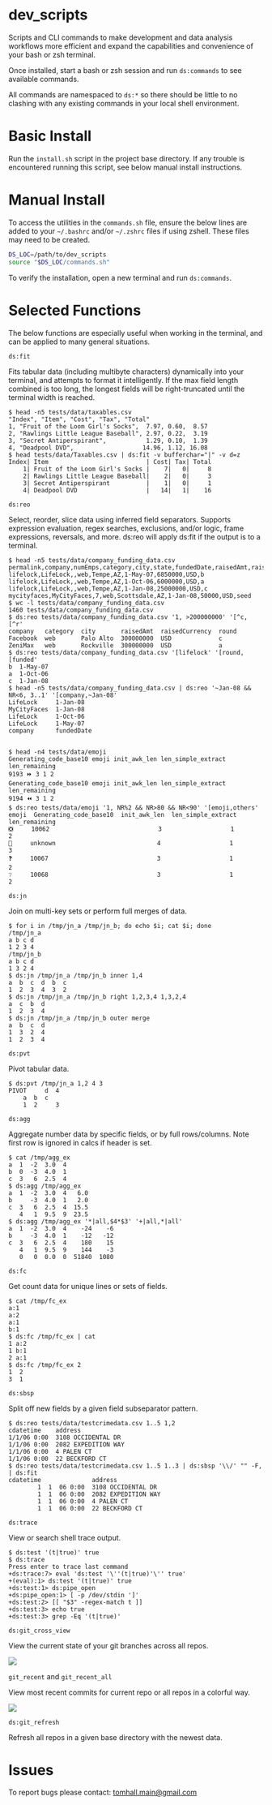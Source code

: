 
# dev_scripts

Scripts and CLI commands to make development and data analysis workflows more efficient and expand the capabilities and convenience of your bash or zsh terminal.

Once installed, start a bash or zsh session and run `ds:commands` to see available commands.

All commands are namespaced to `ds:*` so there should be little to no clashing with any existing commands in your local shell environment.


# Basic Install

Run the `install.sh` script in the project base directory. If any trouble is encountered running this script, see below manual install instructions.


# Manual Install

To access the utilities in the `commands.sh` file, ensure the below lines are added to your `~/.bashrc` and/or `~/.zshrc` files if using zshell. These files may need to be created.

```bash
DS_LOC=/path/to/dev_scripts
source "$DS_LOC/commands.sh"
```

To verify the installation, open a new terminal and run `ds:commands`.


# Selected Functions

The below functions are especially useful when working in the terminal, and can be applied to many general situations.

`ds:fit`

Fits tabular data (including multibyte characters) dynamically into your terminal, and attempts to format it intelligently. If the max field length combined is too long, the longest fields will be right-truncated until the terminal width is reached.

    $ head -n5 tests/data/taxables.csv
    "Index", "Item", "Cost", "Tax", "Total"
    1, "Fruit of the Loom Girl's Socks",  7.97, 0.60,  8.57
    2, "Rawlings Little League Baseball", 2.97, 0.22,  3.19
    3, "Secret Antiperspirant",           1.29, 0.10,  1.39
    4, "Deadpool DVD",                   14.96, 1.12, 16.08
    $ head tests/data/Taxables.csv | ds:fit -v bufferchar="|" -v d=z
    Index| Item                           | Cost| Tax| Total
        1| Fruit of the Loom Girl's Socks |    7|   0|     8
        2| Rawlings Little League Baseball|    2|   0|     3
        3| Secret Antiperspirant          |    1|   0|     1
        4| Deadpool DVD                   |   14|   1|    16

`ds:reo`

Select, reorder, slice data using inferred field separators. Supports expression evaluation, regex searches, exclusions, and/or logic, frame expressions, reversals, and more. ds:reo will apply ds:fit if the output is to a terminal.

    $ head -n5 tests/data/company_funding_data.csv
    permalink,company,numEmps,category,city,state,fundedDate,raisedAmt,raisedCurrency,round
    lifelock,LifeLock,,web,Tempe,AZ,1-May-07,6850000,USD,b
    lifelock,LifeLock,,web,Tempe,AZ,1-Oct-06,6000000,USD,a
    lifelock,LifeLock,,web,Tempe,AZ,1-Jan-08,25000000,USD,c
    mycityfaces,MyCityFaces,7,web,Scottsdale,AZ,1-Jan-08,50000,USD,seed
    $ wc -l tests/data/company_funding_data.csv
    1460 tests/data/company_funding_data.csv
    $ ds:reo tests/data/company_funding_data.csv '1, >200000000' '[^c, [^r'
    company   category  city       raisedAmt  raisedCurrency  round
    Facebook  web       Palo Alto  300000000  USD             c
    ZeniMax   web       Rockville  300000000  USD             a
    $ ds:reo tests/data/company_funding_data.csv '[lifelock' '[round,[funded'
    b  1-May-07
    a  1-Oct-06
    c  1-Jan-08
    $ head -n5 tests/data/company_funding_data.csv | ds:reo '~Jan-08 && NR<6, 3..1' '[company,~Jan-08'
    LifeLock     1-Jan-08
    MyCityFaces  1-Jan-08
    LifeLock     1-Oct-06
    LifeLock     1-May-07
    company      fundedDate


    $ head -n4 tests/data/emoji
    Generating_code_base10 emoji init_awk_len len_simple_extract len_remaining
    9193 ⏩ 3 1 2
    Generating_code_base10 emoji init_awk_len len_simple_extract len_remaining
    9194 ⏪ 3 1 2
    $ ds:reo tests/data/emoji '1, NR%2 && NR>80 && NR<90' '[emoji,others'
    emoji  Generating_code_base10  init_awk_len  len_simple_extract  len_remaining
    ❎     10062                              3                   1              2
    🚧     unknown                            4                   1              3
    ❓     10067                              3                   1              2
    ❔     10068                              3                   1              2


`ds:jn`

Join on multi-key sets or perform full merges of data.

    $ for i in /tmp/jn_a /tmp/jn_b; do echo $i; cat $i; done
    /tmp/jn_a
    a b c d
    1 2 3 4
    /tmp/jn_b
    a b c d
    1 3 2 4
    $ ds:jn /tmp/jn_a /tmp/jn_b inner 1,4
    a  b  c  d  b  c
    1  2  3  4  3  2
    $ ds:jn /tmp/jn_a /tmp/jn_b right 1,2,3,4 1,3,2,4
    a  c  b  d
    1  2  3  4
    $ ds:jn /tmp/jn_a /tmp/jn_b outer merge
    a  b  c  d
    1  3  2  4
    1  2  3  4

`ds:pvt`

Pivot tabular data.

    $ ds:pvt /tmp/jn_a 1,2 4 3
    PIVOT     d  4
        a  b  c
        1  2     3

`ds:agg`

Aggregate number data by specific fields, or by full rows/columns. Note first row is ignored in calcs if header is set.

    $ cat /tmp/agg_ex
    a  1  -2  3.0  4
    b  0  -3  4.0  1
    c  3   6  2.5  4
    $ ds:agg /tmp/agg_ex
    a  1  -2  3.0  4   6.0
    b     -3  4.0  1   2.0
    c  3   6  2.5  4  15.5
       4   1  9.5  9  23.5
    $ ds:agg /tmp/agg_ex '*|all,$4*$3' '+|all,*|all'
    a  1  -2  3.0  4    -24    -6
    b     -3  4.0  1    -12   -12
    c  3   6  2.5  4    180    15
       4   1  9.5  9    144    -3
       0   0  0.0  0  51840  1080

`ds:fc`

Get count data for unique lines or sets of fields.

    $ cat /tmp/fc_ex
    a:1
    a:2
    a:1
    b:1
    $ ds:fc /tmp/fc_ex | cat
    1 a:2
    1 b:1
    2 a:1
    $ ds:fc /tmp/fc_ex 2
    1  2
    3  1

`ds:sbsp`

Split off new fields by a given field subseparator pattern.

    $ ds:reo tests/data/testcrimedata.csv 1..5 1,2
    cdatetime    address
    1/1/06 0:00  3108 OCCIDENTAL DR
    1/1/06 0:00  2082 EXPEDITION WAY
    1/1/06 0:00  4 PALEN CT
    1/1/06 0:00  22 BECKFORD CT
    $ ds:reo tests/data/testcrimedata.csv 1..5 1..3 | ds:sbsp '\\/' "" -F, | ds:fit
    cdatetime              address
            1  1  06 0:00  3108 OCCIDENTAL DR
            1  1  06 0:00  2082 EXPEDITION WAY
            1  1  06 0:00  4 PALEN CT
            1  1  06 0:00  22 BECKFORD CT

`ds:trace`

View or search shell trace output.

    $ ds:test '(t|true)' true
    $ ds:trace
    Press enter to trace last command
    +ds:trace:7> eval 'ds:test '\''(t|true)'\'' true'
    +(eval):1> ds:test '(t|true)' true
    +ds:test:1> ds:pipe_open
    +ds:pipe_open:1> [ -p /dev/stdin ']'
    +ds:test:2> [[ "$3" -regex-match t ]]
    +ds:test:3> echo true
    +ds:test:3> grep -Eq '(t|true)'

`ds:git_cross_view`

View the current state of your git branches across all repos.

![](https://github.com/tomhallmain/dev_scripts/blob/master/assets/gcv_ex.png?raw=true)

`git_recent` and `git_recent_all`

View most recent commits for current repo or all repos in a colorful way.

![](https://github.com/tomhallmain/dev_scripts/blob/master/assets/gr_gra_ex.png?raw=true)

`ds:git_refresh`

Refresh all repos in a given base directory with the newest data.


# Issues

To report bugs please contact: tomhall.main@gmail.com
